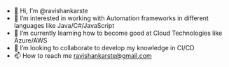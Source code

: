 - 👋 Hi, I’m @ravishankarste
- 👀 I’m interested in working with Automation frameworks in different languages like Java/C#/JavaScript
- 🌱 I’m currently learning how to become good at Cloud Technologies like Azure/AWS
- 💞️ I’m looking to collaborate to develop my knowledge in CI/CD
- 📫 How to reach me ravishankarste@gmail.com

<!---
ravishankarste/ravishankarste is a ✨ special ✨ repository because its `README.md` (this file) appears on your GitHub profile.
You can click the Preview link to take a look at your changes.
--->
